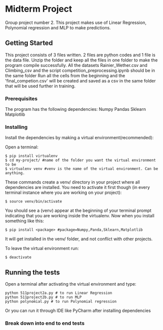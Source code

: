 # Midterm Project

Group project number 2. This project makes use of Linear Regression, Polynomial regression and MLP to make predictions.

## Getting Started
This project consists of 3 files written. 2 files are python codes and 1 file is the data file. Unzip the folder and keep all the files in one folder to make the program compile successfully. All the datasets Rainier_Wether.csv and Climbing_csv and the script competition_preprocessing.ipynb should be in the same folder
Run all the cells from the beginning and the 'final_competion.csv' will be created and saved as a csv  in the same folder 
that will be used further in training.

### Prerequisites
The program has the following dependencies:
Numpy
Pandas
Sklearn
Matplotlib

### Installing
Install the dependencies by making a virtual environment(recommended):

Open a terminal:
```
$ pip install virtualenv
$ cd my-project/ #name of the folder you want the virtual environment to be
$ virtualenv venv #venv is the name of the virtual environment. Can be anything.
```
These commands create a venv/ directory in your project where all dependencies are installed. You need to activate it first though (in every terminal instance where you are working on your project):
```
$ source venv/bin/activate
```
You should see a (venv) appear at the beginning of your terminal prompt indicating that you are working inside the virtualenv. Now when you install something like this:
```
$ pip install <package> #package=Numpy,Panda,Sklearn,Matplotlib
```
It will get installed in the venv/ folder, and not conflict with other projects.

To leave the virtual environment run:
```
$ deactivate
```

## Running the tests
Open a terminal after activating the virtual environment and type:

```
python 511project2a.py # to run Linear Regression
python 511project2b.py # to run MLP
python polynomial.py # to run Polynomial regression
```

Or you can run it through IDE like PyCharm after installing dependencies

### Break down into end to end tests
